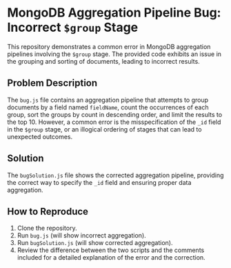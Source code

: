 # MongoDB Aggregation Pipeline Bug: Incorrect `$group` Stage

This repository demonstrates a common error in MongoDB aggregation pipelines involving the `$group` stage. The provided code exhibits an issue in the grouping and sorting of documents, leading to incorrect results.

## Problem Description

The `bug.js` file contains an aggregation pipeline that attempts to group documents by a field named `fieldName`, count the occurrences of each group, sort the groups by count in descending order, and limit the results to the top 10. However, a common error is the misspecification of the `_id` field in the `$group` stage, or an illogical ordering of stages that can lead to unexpected outcomes.

## Solution

The `bugSolution.js` file shows the corrected aggregation pipeline, providing the correct way to specify the `_id` field and ensuring proper data aggregation.

## How to Reproduce

1. Clone the repository.
2. Run `bug.js` (will show incorrect aggregation).
3. Run `bugSolution.js` (will show corrected aggregation).
4. Review the difference between the two scripts and the comments included for a detailed explanation of the error and the correction.